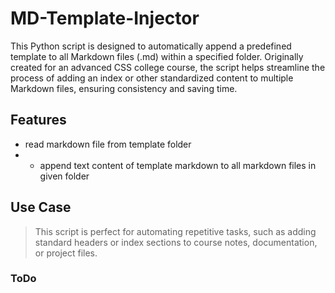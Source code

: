 # MD-Template-Injector

This Python script is designed to automatically append a predefined template to all Markdown files (.md) within a specified folder. Originally created for an advanced CSS college course, the script helps streamline the process of adding an index or other standardized content to multiple Markdown files, ensuring consistency and saving time.  

## Features 
- read markdown file from template folder
- - append text content of template markdown to all markdown files in given folder

## Use Case 
> This script is perfect for automating repetitive tasks, such as adding standard headers or index sections to course notes, documentation, or project files.

### ToDo
